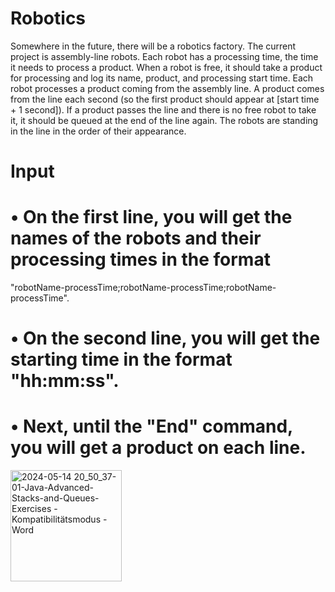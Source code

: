 # Robotics
Somewhere in the future, there will be a robotics factory. The current project is assembly-line robots.
Each robot has a processing time, the time it needs to process a product. When a robot is free, it should take a product for processing and log its name, product, and processing start time.
Each robot processes a product coming from the assembly line. A product comes from the line each second (so the first product should appear at [start time + 1 second]). If a product passes the line and there is no free robot to take it, it should be queued at the end of the line again.
The robots are standing in the line in the order of their appearance.
# Input
# •	On the first line, you will get the names of the robots and their processing times in the format 
"robotName-processTime;robotName-processTime;robotName-processTime".
# •	On the second line, you will get the starting time in the format "hh:mm:ss".
# •	Next, until the "End" command, you will get a product on each line.


<img width="178" alt="2024-05-14 20_50_37-01-Java-Advanced-Stacks-and-Queues-Exercises  -  Kompatibilitätsmodus - Word" src="https://github.com/svetlanasieber/Robotics/assets/135451084/612789fb-da7f-4b40-879b-d918ebccfcac">
